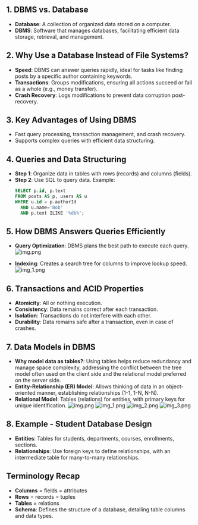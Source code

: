 ## 1. DBMS vs. Database
- **Database**: A collection of organized data stored on a computer.
- **DBMS**: Software that manages databases, facilitating efficient data storage, retrieval, and management.

## 2. Why Use a Database Instead of File Systems?
- **Speed**: DBMS can answer queries rapidly, ideal for tasks like finding posts by a specific author containing keywords.
- **Transactions**: Groups modifications, ensuring all actions succeed or fail as a whole (e.g., money transfer).
- **Crash Recovery**: Logs modifications to prevent data corruption post-recovery.

## 3. Key Advantages of Using DBMS
- Fast query processing, transaction management, and crash recovery.
- Supports complex queries with efficient data structuring.

## 4. Queries and Data Structuring
- **Step 1**: Organize data in tables with rows (records) and columns (fields).
- **Step 2**: Use SQL to query data. Example:
  ```sql
  SELECT p.id, p.text
  FROM posts AS p, users AS u
  WHERE u.id = p.authorId
    AND u.name='Bob'
    AND p.text ILIKE '%db%';

## 5. How DBMS Answers Queries Efficiently
- **Query Optimization**: DBMS plans the best path to execute each query.
![img.png](pic/1-1/1-1-1.png)

- **Indexing**: Creates a search tree for columns to improve lookup speed.
![img_1.png](pic/1-1/1-1-2.png)

## 6. Transactions and ACID Properties
- **Atomicity**: All or nothing execution.
- **Consistency**: Data remains correct after each transaction.
- **Isolation**: Transactions do not interfere with each other.
- **Durability**: Data remains safe after a transaction, even in case of crashes.

## 7. Data Models in DBMS
- **Why model data as tables?**: Using tables helps reduce redundancy and manage space complexity, addressing the conflict between the tree model often used on the client side and the relational model preferred on the server side.
- **Entity-Relationship (ER) Model**: Allows thinking of data in an object-oriented manner, establishing relationships (1-1, 1-N, N-N).
- **Relational Model**: Tables (relations) for entities, with primary keys for unique identification.
![img.png](pic/1-1/1-1-3.png)
![img_1.png](pic/1-1/1-1-4.png)
![img_2.png](pic/1-1/1-1-5.png)
![img_3.png](pic/1-1/1-1-6.png)

## 8. Example - Student Database Design
- **Entities**: Tables for students, departments, courses, enrollments, sections.
- **Relationships**: Use foreign keys to define relationships, with an intermediate table for many-to-many relationships.

## Terminology Recap
- **Columns** = fields = attributes
- **Rows** = records = tuples
- **Tables** = relations
- **Schema**: Defines the structure of a database, detailing table columns and data types.
